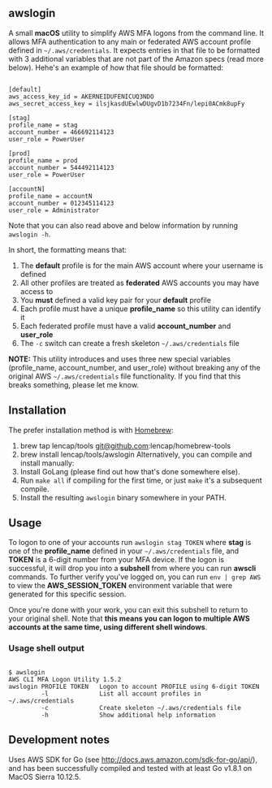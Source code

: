 ## awslogin
A small **macOS** utility to simplify AWS MFA logons from the command line. It allows MFA authentication to any main or federated AWS account profile defined in `~/.aws/credentials`. It expects entries in that file to be formatted with 3 additional variables that are not part of the Amazon specs (read more below). Hehe's an example of how that file should be formatted:

<pre><code>
[default]
aws_access_key_id = AKERNEIDUFENICUQ3NDO
aws_secret_access_key = ilsjkasdUEwlwDUgvD1b7234Fn/lepi0ACmk8upFy

[stag]
profile_name = stag
account_number = 466692114123
user_role = PowerUser

[prod]
profile_name = prod
account_number = 544492114123
user_role = PowerUser

[accountN]
profile_name = accountN
account_number = 012345114123
user_role = Administrator
</code></pre>

Note that you can also read above and below information by running `awslogin -h`.

In short, the formatting means that:
  1. The **default** profile is for the main AWS account where your username is defined
  2. All other profiles are treated as **federated** AWS accounts you may have access to
  3. You **must** defined a valid key pair for your **default** profile
  4. Each profile must have a unique **profile_name** so this utility can identify it
  5. Each federated profile must have a valid **account_number** and **user_role**
  6. The `-c` switch can create a fresh skeleton `~/.aws/credentials` file

**NOTE:** This utility introduces and uses three new special variables (profile_name, account_number, and user_role) without breaking any of the original AWS `~/.aws/credentials` file functionality. If you find that this breaks something, please let me know.

## Installation
The prefer installation method is with [Homebrew](https://brew.sh):
  1. brew tap lencap/tools git@github.com:lencap/homebrew-tools
  2. brew install lencap/tools/awslogin
Alternatively, you can compile and install manually:  
  1. Install GoLang (please find out how that's done somewhere else).
  2. Run `make all` if compiling for the first time, or just `make` it's a subsequent compile. 
  3. Install the resulting `awslogin` binary somewhere in your PATH.

## Usage
To logon to one of your accounts run `awslogin stag TOKEN` where **stag** is one of the **profile_name** defined in your `~/.aws/credentials` file, and **TOKEN** is a 6-digit number from your MFA device. If the logon is successful, it will drop you into a **subshell** from where you can run **awscli** commands. To further verify you've logged on, you can run `env | grep AWS` to view the **AWS_SESSION_TOKEN** environment variable that were generated for this specific session.

Once you're done with your work, you can exit this subshell to return to your original shell. Note that **this means you can logon to multiple AWS accounts at the same time, using different shell windows**.
  
### Usage shell output
<pre><code>
$ awslogin
AWS CLI MFA Logon Utility 1.5.2
awslogin PROFILE TOKEN   Logon to account PROFILE using 6-digit TOKEN
         -l              List all account profiles in ~/.aws/credentials
         -c              Create skeleton ~/.aws/credentials file
         -h              Show additional help information
</code></pre>

## Development notes
Uses AWS SDK for Go (see http://docs.aws.amazon.com/sdk-for-go/api/), and has been successfully compiled and tested with at least Go v1.8.1 on MacOS Sierra 10.12.5.
